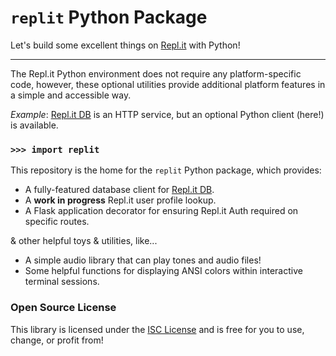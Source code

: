 # `replit` Python Package

Let's build some excellent things on [Repl.it](https://repl.it) with Python!

---------------------


The Repl.it Python environment does not require any platform-specific code, however, these optional utilities provide additional platform features in a simple and accessible way.

*Example*: [Repl.it DB](https://docs.repl.it/misc/database) is an HTTP service, but an optional Python client (here!) is available.


### `>>> import replit`

This repository is the home for the `replit` Python package, which provides:

- A fully-featured database client for [Repl.it DB](https://docs.repl.it/misc/database).
- A **work in progress** Repl.it user profile lookup.
- A Flask application decorator for ensuring Repl.it Auth required on specific routes.

& other helpful toys & utilities, like...

- A simple audio library that can play tones and audio files!
- Some helpful functions for displaying ANSI colors within interactive terminal sessions.

### Open Source License

This library is licensed under the [ISC License](https://en.wikipedia.org/wiki/ISC_license) and is free for you to use, change, or profit from!
